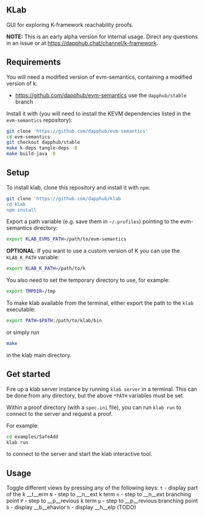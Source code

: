 ## KLab

GUI for exploring K-framework reachability proofs.

**NOTE:** This is an early alpha version for internal usage.
Direct any questions in an issue or at <https://dapphub.chat/channel/k-framework>.

## Requirements

You will need a modified version of evm-semantics, containing a modified version of k:

-   <https://github.com/dapphub/evm-semantics> use the `dapphub/stable` branch

Install it with (you will need to install the KEVM dependencies listed in the `evm-semantics` repository):

```sh
git clone 'https://github.com/dapphub/evm-semantics'
cd evm-semantics
git checkout dapphub/stable
make k-deps tangle-deps -B
make build-java -B
```

## Setup
To install klab, clone this repository and install it with `npm`:
```sh
git clone 'https://github.com/dapphub/klab
cd klab
npm install
```

Export a path variable (e.g. save them in `~/.profiles`) pointing to the evm-semantics directory:

```sh
export KLAB_EVMS_PATH=/path/to/evm-semantics
```

**OPTIONAL**: If you want to use a custom version of K you can use the `KLAB_K_PATH` variable:

```sh
export KLAB_K_PATH=/path/to/k
```

You also need to set the temporary directory to use, for example:

```sh
export TMPDIR=/tmp
```

To make klab available from the terminal, either
export the path to the `klab` executable:

```sh
export PATH=$PATH:/path/to/klab/bin
```
or simply run 
```sh
make
```
in the klab main directory.

## Get started

Fire up a klab server instance by running `klab server` in a terminal.
This can be done from any directory, but the above `*PATH` variables must be set.

Within a proof directory (with a `spec.ini` file), you can run `klab run` to connect to the server and request a proof.

For example:

```sh
cd examples/SafeAdd
klab run
```
to connect to the server and start the klab interactive tool.

## Usage
Toggle different views by pressing any of the following keys:
`t` - display part of the k __t__erm
`N` - step to __n__ext k term
`n` - step to __n__ext branching point
`P` - step to __p__revious k term
`p` - step to __p__revious branching point
`b` - display __b__ehavior
`h` - display __h__elp (TODO)
